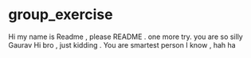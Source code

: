 # group_exercise

Hi my name is Readme , please README .
one more try.
you are so silly Gaurav
Hi bro , just kidding . You are smartest person I know , hah ha 
